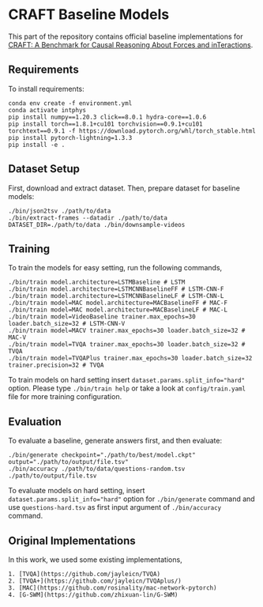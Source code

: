 # CRAFT Baseline Models

This part of the repository contains official baseline implementations for [CRAFT: A Benchmark for Causal Reasoning About Forces and inTeractions](https://sites.google.com/view/craft-benchmark). 

## Requirements

To install requirements:

```setup
conda env create -f environment.yml
conda activate intphys
pip install numpy==1.20.3 click==8.0.1 hydra-core==1.0.6
pip install torch==1.8.1+cu101 torchvision==0.9.1+cu101 torchtext==0.9.1 -f https://download.pytorch.org/whl/torch_stable.html
pip install pytorch-lightning=1.3.3
pip install -e .
```

## Dataset Setup

First, download and extract dataset. Then, prepare dataset for baseline models:

```setup
./bin/json2tsv ./path/to/data
./bin/extract-frames --datadir ./path/to/data
DATASET_DIR=./path/to/data ./bin/downsample-videos
```

## Training

To train the models for easy setting, run the following commands,

```train
./bin/train model.architecture=LSTMBaseline # LSTM 
./bin/train model.architecture=LSTMCNNBaselineFF # LSTM-CNN-F
./bin/train model.architecture=LSTMCNNBaselineLF # LSTM-CNN-L
./bin/train model=MAC model.architecture=MACBaselineFF # MAC-F
./bin/train model=MAC model.architecture=MACBaselineLF # MAC-L
./bin/train model=VideoBaseline trainer.max_epochs=30 loader.batch_size=32 # LSTM-CNN-V
./bin/train model=MACV trainer.max_epochs=30 loader.batch_size=32 # MAC-V
./bin/train model=TVQA trainer.max_epochs=30 loader.batch_size=32 # TVQA
./bin/train model=TVQAPlus trainer.max_epochs=30 loader.batch_size=32 trainer.precision=32 # TVQA
```

To train models on hard setting insert `dataset.params.split_info="hard"` option. Please type `./bin/train help` or take a look at `config/train.yaml` file for more training configuration.


## Evaluation

To evaluate a baseline, generate answers first, and then evaluate:

```eval
./bin/generate checkpoint="./path/to/best/model.ckpt" output="./path/to/output/file.tsv"
./bin/accuracy ./path/to/data/questions-random.tsv ./path/to/output/file.tsv
```

To evaluate models on hard setting, insert `dataset.params.split_info="hard"` option for `./bin/generate` command and use `questions-hard.tsv` as first input argument of `./bin/accuracy` command.

## Original Implementations

In this work, we used some existing implementations,

    1. [TVQA](https://github.com/jayleicn/TVQA)
    2. [TVQA+](https://github.com/jayleicn/TVQAplus/)
    3. [MAC](https://github.com/rosinality/mac-network-pytorch)
    4. [G-SWM](https://github.com/zhixuan-lin/G-SWM)
